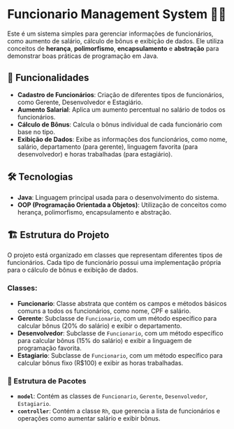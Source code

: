 # Funcionario Management System 🧑‍💼

Este é um sistema simples para gerenciar informações de funcionários, como aumento de salário, cálculo de bônus e exibição de dados. Ele utiliza conceitos de **herança**, **polimorfismo**, **encapsulamento** e **abstração** para demonstrar boas práticas de programação em Java.

## 🚀 Funcionalidades

- **Cadastro de Funcionários**: Criação de diferentes tipos de funcionários, como Gerente, Desenvolvedor e Estagiário.
- **Aumento Salarial**: Aplica um aumento percentual no salário de todos os funcionários.
- **Cálculo de Bônus**: Calcula o bônus individual de cada funcionário com base no tipo.
- **Exibição de Dados**: Exibe as informações dos funcionários, como nome, salário, departamento (para gerente), linguagem favorita (para desenvolvedor) e horas trabalhadas (para estagiário).

## 🛠️ Tecnologias

- **Java**: Linguagem principal usada para o desenvolvimento do sistema.
- **OOP (Programação Orientada a Objetos)**: Utilização de conceitos como herança, polimorfismo, encapsulamento e abstração.

## 🏗️ Estrutura do Projeto

O projeto está organizado em classes que representam diferentes tipos de funcionários. Cada tipo de funcionário possui uma implementação própria para o cálculo de bônus e exibição de dados.

### Classes:

- **Funcionario**: Classe abstrata que contém os campos e métodos básicos comuns a todos os funcionários, como nome, CPF e salário.
- **Gerente**: Subclasse de `Funcionario`, com um método específico para calcular bônus (20% do salário) e exibir o departamento.
- **Desenvolvedor**: Subclasse de `Funcionario`, com um método específico para calcular bônus (15% do salário) e exibir a linguagem de programação favorita.
- **Estagiario**: Subclasse de `Funcionario`, com um método específico para calcular bônus fixo (R$100) e exibir as horas trabalhadas.

### 📂 Estrutura de Pacotes

- **`model`**: Contém as classes de `Funcionario`, `Gerente`, `Desenvolvedor`, `Estagiario`.
- **`controller`**: Contém a classe `Rh`, que gerencia a lista de funcionários e operações como aumentar salário e exibir bônus.
